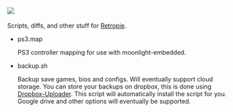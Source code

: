 ![](https://retropie.org.uk/wp-content/uploads/2016/04/RetroPieWebsiteLogo.png)
----------

Scripts, diffs, and other stuff for [Retropie](http://http://retropie.org.uk/).

* ps3.map

	PS3 controller mapping for use with moonlight-embedded.

* backup.sh

	Backup save games, bios and configs. Will eventually support cloud storage. You can store your backups on dropbox, this is done using [Dropbox-Uploader](http://http://retropie.org.uk/). This script will automatically install the script for you. Google drive and other options will eventually be supported.
